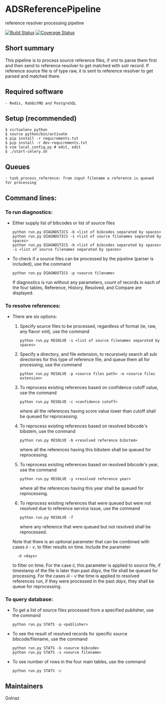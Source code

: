 # ADSReferencePipeline
reference resolver processing pipeline

[![Build Status](https://travis-ci.org/adsabs/ADSReferencePipeline.svg)](https://travis-ci.org/adsabs/ADSReferencePipeline)
[![Coverage Status](https://coveralls.io/repos/adsabs/ADSReferencePipeline/badge.svg)](https://coveralls.io/r/adsabs/ADSReferencePipeline)


## Short summary

This pipeline is to process source reference files, if xml to parse them first and then send to reference resolver to get matched with solr record. If reference source file is of type raw, it is sent to reference resolver to get parsed and matched there.


## Required software

    - Redis, RabbitMQ and PostgreSQL
    
    
## Setup (recommended)

    $ virtualenv python
    $ source python/bin/activate
    $ pip install -r requirements.txt
    $ pip install -r dev-requirements.txt
    $ vim local_config.py # edit, edit
    $ ./start-celery.sh


## Queues
    - task_process_reference: from input filename a reference is queued for processing

## Command lines:

### To run diagnostics:
- Either supply list of bibcodes or list of source files
    ```
    python run.py DIAGNOSTICS -b <list of bibcodes separated by spaces>
    python run.py DIAGNOSTICS -s <list of source filenames separated by spaces>
    python run.py DIAGNOSTICS -b <list of bibcodes separated by spaces> -s <list of source filenames separated by spaces>
    ```

- To check if a source files can be processed by the pipeline (parser is included), use the command
    ```
    python run.py DIAGNOSTICS -p <source filename>
    ```
    
    If diagnostics is run without any parameters, count of records in each of the four tables, Reference, History, Resolved, and Compare are displayed.

### To resolve references:

- There are six options:

    1. Specify source files to be processed, regardless of format (ie, raw, any flavor xml), use the command
        ```
        python run.py RESOLVE -s <list of source filenames separated by spaces>
        ```

    2. Specify a directory, and file extension, to recursively search all sub directories for this type of reference file, and queue them all for processing, use the command
        ```
        python run.py RESOLVE -p <source files path> -e <source files extension>
        ```

    3. To reprocess existing references based on confidence cutoff value, use the command
        ```
        python run.py RESOLVE -c <confidence cutoff>
        ```
        where all the references having score value lower than cutoff shall be queued for reprocessing.
        
    4. To reprocess existing references based on resolved bibcode's bibstem, use the command
        ```
        python run.py RESOLVE -b <resolved reference bibstem>
        ```
        where all the references having this bibstem shall be queued for reprocessing.

    5. To reprocess existing references based on resolved bibcode's year, use the command
        ```
        python run.py RESOLVE -y <resolved reference year>
        ```
        where all the references having this year shall be queued for reprocessing.
        
    6. To reprocess existing references that were queued but were not resolved due to reference service issue, use the command
        ```
        python run.py RESOLVE -f
        ```
        where any reference that were queued but not resolved shall be reprocessed.

    Note that there is an optional parameter that can be combined with cases *ii* - *v*, to filter results on time. Include the parameter
    
        -d <days>
    to filter on time. For the case *ii*, this parameter is applied to source file, if timestamp of the file is later than past *days*, the file shall be queued for processing. For the cases *iii* - *v* the time is applied to resolved references run, if they were processed in the past *days*, they shall be queue for reprocessing. 

### To query database:

- To get a list of source files processed from a specified publisher, use the command 
    ```
    python run.py STATS -p <publisher>
    ```

- To see the result of resolved records for specific source bibcode/filename, use the command
    ```
    python run.py STATS -b <source bibcode>
    python run.py STATS -s <source filename>
    ```

- To see number of rows in the four main tables, use the command
    ```
    python run.py STATS -c
    ```


## Maintainers

Golnaz
